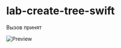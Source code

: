 lab-create-tree-swift
=====================

Вызов принят

<img src="https://raw.githubusercontent.com/https://github.com/timurnurutdinov/lab-create-tree-swift/master/preview.png" alt="Preview" />
